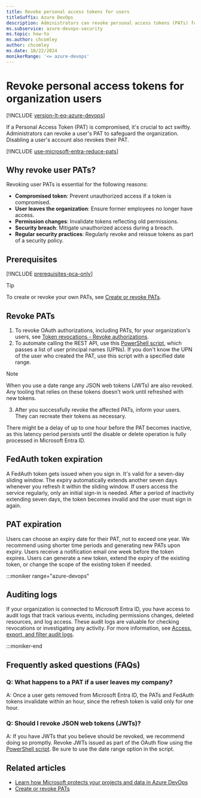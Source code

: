 ```yaml
---
title: Revoke personal access tokens for users
titleSuffix: Azure DevOps
description: Administrators can revoke personal access tokens (PATs) for users when they're compromised, protecting the organization.
ms.subservice: azure-devops-security
ms.topic: how-to
ms.author: chcomley
author: chcomley
ms.date: 10/22/2024
monikerRange: '<= azure-devops'
---
```


# Revoke personal access tokens for organization users

[!INCLUDE [version-lt-eq-azure-devops](../../includes/version-lt-eq-azure-devops.md)]

If a Personal Access Token (PAT) is compromised, it's crucial to act swiftly. Administrators can revoke a user's PAT to safeguard the organization. Disabling a user's account also revokes their PAT.

[!INCLUDE [use-microsoft-entra-reduce-pats](../../includes/use-microsoft-entra-reduce-pats.md)]

## Why revoke user PATs?

Revoking user PATs is essential for the following reasons:
- **Compromised token**: Prevent unauthorized access if a token is compromised.
- **User leaves the organization**: Ensure former employees no longer have access.
- **Permission changes**: Invalidate tokens reflecting old permissions.
- **Security breach**: Mitigate unauthorized access during a breach.
- **Regular security practices**: Regularly revoke and reissue tokens as part of a security policy.

## Prerequisites

[!INCLUDE [prerequisites-pca-only](../../includes/prerequisites-pca-only.md)]

> [!TIP]
> To create or revoke your own PATs, see [Create or revoke PATs](use-personal-access-tokens-to-authenticate.md).

## Revoke PATs

1. To revoke OAuth authorizations, including PATs, for your organization's users, see [Token revocations - Revoke authorizations](/rest/api/azure/devops/tokenadministration/token%20revocations/revoke%20authorizations?view=azure-devops-rest-5.0&preserve-view=true).
2. To automate calling the REST API, use this [PowerShell script](https://github.com/Microsoft/vsts-script-samples/tree/master/PowerShell/TokenAdmin), which passes a list of user principal names (UPNs). If you don't know the UPN of the user who created the PAT, use this script with a specified date range.

> [!NOTE]
> When you use a date range any JSON web tokens (JWTs) are also revoked. Any tooling that relies on these tokens doesn't work until refreshed with new tokens.

3. After you successfully revoke the affected PATs, inform your users. They can recreate their tokens as necessary.

There might be a delay of up to one hour before the PAT becomes inactive, as this latency period persists until the disable or delete operation is fully processed in Microsoft Entra ID.

<a id="token-expiration"></a>

## FedAuth token expiration

A FedAuth token gets issued when you sign in. It's valid for a seven-day sliding window. The expiry automatically extends another seven days whenever you refresh it within the sliding window. If users access the service regularly, only an initial sign-in is needed. After a period of inactivity extending seven days, the token becomes invalid and the user must sign in again.

## PAT expiration

Users can choose an expiry date for their PAT, not to exceed one year. We recommend using shorter time periods and generating new PATs upon expiry. Users receive a notification email one week before the token expires. Users can generate a new token, extend the expiry of the existing token, or change the scope of the existing token if needed.

:::moniker range="azure-devops"

## Auditing logs

If your organization is connected to Microsoft Entra ID, you have access to audit logs that track various events, including permissions changes, deleted resources, and log access. These audit logs are valuable for checking revocations or investigating any activity. For more information, see [Access, export, and filter audit logs](../audit/azure-devops-auditing.md).

:::moniker-end

## Frequently asked questions (FAQs)

### Q: What happens to a PAT if a user leaves my company?

A: Once a user gets removed from Microsoft Entra ID, the PATs and FedAuth tokens invalidate within an hour, since the refresh token is valid only for one hour.

### Q: Should I revoke JSON web tokens (JWTs)?

A: If you have JWTs that you believe should be revoked, we recommend doing so promptly. Revoke JWTs issued as part of the OAuth flow using the [PowerShell script](https://github.com/Microsoft/vsts-script-samples/tree/master/PowerShell/TokenAdmin). Be sure to use the date range option in the script.

## Related articles

- [Learn how Microsoft protects your projects and data in Azure DevOps](../../organizations/security/data-protection.md)
- [Create or revoke PATs](use-personal-access-tokens-to-authenticate.md)
